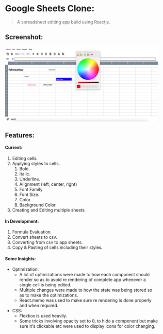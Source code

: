 # Google Sheets Clone:
> A spreadsheet editing app build using Reactjs.

## Screenshot:
<img src="./public/screenshot.png" alt="image-app"/>

## Features: 

#### Current:
1. Editing cells.
2. Applying styles to cells.
   1. Bold.
   2. Italic.
   3. Underline.
   4. Alignment (left, center, right)
   5. Font Family.
   6. Font Size.
   7. Color.
   8. Background Color.
3. Creating and Editing multiple sheets.

#### In Development:

1. Formula Evaluation.
2. Convert sheets to csv.
3. Converting from csv to app sheets.
4. Copy & Pasting of cells including their styles.

#### Some Insights:

- Optimization:
  - A lot of optimizations were made to how each component should render so as to avoid re rendering of complete app whenever a single cell is being edited.
  - Multiple changes were made to how the state was being stored so as to make the optimizations.
  - React.memo was used to make sure re rendering is done properly and when required.
- CSS:
  - Flexbox is used heavily.
  - Some tricks involving opacity set to 0, to hide a component but make sure it's clickable etc were used to display icons for color changing.